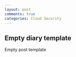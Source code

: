 ```yaml
---
layout: post
comments: true
categories: Cloud Security
---
```


## Empty diary template
Empty post template